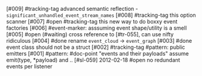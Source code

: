 [#009]       #tracking-tag advanced semantic reflection -
               `significant_unhandled_event_stream_names`
[#008]       #tracking-tag this option scanner
[#007] #open #tracking-tag this new way to do boxxy event factories
[#006]       #event-marker: asssuming event shape/utility is a smell
[#005] #open (#waiting) cross reference to [#tr-055], can use nifty ridiculous
[#004]       #done rename `event_cloud` -> `event_graph`
[#003]       #done event class should not be a struct
[#002]       #tracking-tag #pattern: public emitters
[#001]       #pattern: #doc-point "events and their payloads"
               assume emit(type, *payload) and ..
[#sl-059] 2012-02-18 #open no redundant events per listener
